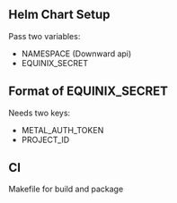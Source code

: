 ## Helm Chart Setup
Pass two variables:
* NAMESPACE (Downward api)
* EQUINIX_SECRET


## Format of EQUINIX_SECRET

Needs two keys:
* METAL_AUTH_TOKEN
* PROJECT_ID

## CI
Makefile for build and package